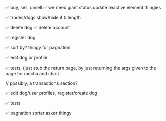 

✅ buy, sell, unsell
✅    we need giant status update reactive element thingies

✅ trades/dogs show/hide if 0 length

✅ delete dog
✅ delete account

✅ register dog

✅ sort by? thingy for pagnation

✅ edit dog or profile

✅ tests, (just stub the return page, by just returning the args given to the page for mocha and chai)




// possibly, a transactions section?


✅ edit dog/user profiles, register/create dog

✅ tests

✅ pagnation sorter asker thingy


